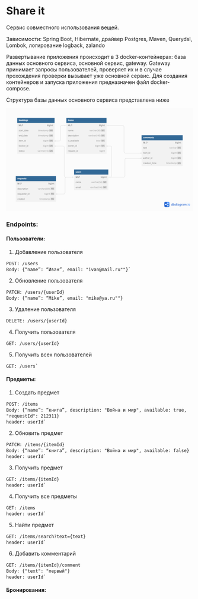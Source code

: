 # Share it

Сервис совместного использования вещей. 

Зависимости: Spring Boot, Hibernate, драйвер Postgres, Maven, Querydsl, Lombok, логирование logback, zalando

Развертывание приложения происходит в 3 docker-контейнерах: база данных основного сервиса, основной сервис, gateway.
Gateway принимает запросы пользователей, проверяет их и в случае прохождения проверки вызывает уже основной сервис. 
Для создания контейнеров и запуска приложения предназначен файл docker-compose.

Структура базы данных основного сервиса представлена ниже

![Database schema](server/src/main/resources/ER.png)

### Endpoints:

#### Пользователи:

  1) Добавление пользователя

    POST: /users
    Body: {“name”: “Иван”, email: "ivan@mail.ru""}`

  2) Обновление пользователя

    PATCH: /users/{userId}
    Body: {“name”: “Mike”, email: "mike@ya.ru""}

  3) Удаление пользователя

    DELETE: /users/{userId}

  4) Получить пользователя

    GET: /users/{userId}

  5) Получить всех пользователей 

    GET: /users`

#### Предметы:

  1) Создать предмет 

    POST: /items
    Body: {“name”: “книга”, description: "Война и мир", available: true, "requestId": 212311}
    header: userId`    

  2) Обновить предмет
   
    PATCH: /items/{itemId}
    Body: {“name”: “книга”, description: "Война и мир", available: false}
    header: userId`    

  3) Получить предмет
   
    GET: /items/{itemId}
    header: userId`  

  4) Получить все предметы
   
    GET: /items
    header: userId`

  5) Найти предмет
   
    GET: /items/search?text={text}
    header: userId` 

  6) Добавить комментарий
    
    GET: /items/{itemId}/comment
    Body: {"text": "первый"}      
    header: userId` 

#### Бронирования: